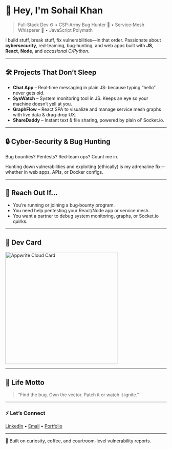 # 👋 Hey, I'm Sohail Khan

> Full‑Stack Dev ⚙️ • CSP‑Army Bug Hunter 🐛 • Service‑Mesh Whisperer 🎯 • JavaScript Polymath

I build stuff, break stuff, fix vulnerabilities—in that order. Passionate about **cybersecurity**, red‑teaming, bug‑hunting, and web apps built with **JS**, **React**, **Node**, and *occasional C/Python*.

---

## 🛠 Projects That Don’t Sleep

- **Chat App** – Real‑time messaging in plain JS: because typing “hello” never gets old.
- **SysWatch** – System monitoring tool in JS. Keeps an eye so your machine doesn’t yell at you.
- **GraphFlow** – React SPA to visualize and manage service mesh graphs with live data & drag‑drop UX.
- **ShareDaddy** – Instant text & file sharing, powered by plain ol’ Socket.io.

---

## 🔒 Cyber‑Security & Bug Hunting

Bug bounties? Pentests? Red‑team ops? Count me in.

Hunting down vulnerabilities and exploiting (ethically) is my adrenaline fix—whether in web apps, APIs, or Docker configs.

---

## 📡 Reach Out If...

- You’re running or joining a bug‑bounty program.
- You need help pentesting your React/Node app or service mesh.
- You want a partner to debug system monitoring, graphs, or Socket.io quirks.

---

## 📇 Dev Card

<a href="https://cloud.appwrite.io/card/652d9c1019ca72e687a8">
  <img width="350" src="https://cloud.appwrite.io/v1/cards/cloud?userId=652d9c1019ca72e687a8" alt="Appwrite Cloud Card" />
</a>

---

## 🎯 Life Motto

> “Find the bug. Own the vector. Patch it or watch it ignite.”

---

### ⚡ Let’s Connect  
[LinkedIn](https://www.linkedin.com/in/sohail-khan-8185b5243/) • [Email](mailto:sohail.example@domain.com) • [Portfolio](https://yourportfolio.dev)

---

🖤 Built on curiosity, coffee, and courtroom-level vulnerability reports.

